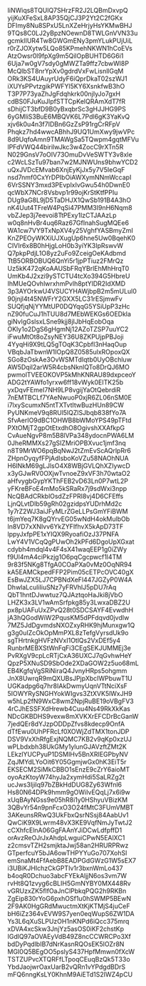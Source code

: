 IiNWiqs8TQUlQ7SHrzFR2J2LQBmDxvpQ
yijKuXFeSxL8AP35QjCJ3P2Yt2C2fGKx
DFImy8Nu8SPxU5LnXZeHrjyHsYKMwBHJ
9TQs8C0LJ2yBpzNOewnD8TWLGnVVN33u
gcmklIUR4Tw8GWGmENy3pmYLukPUjUiL
r0rZJOXytw5LQo85KPmehNKWN1hCoEVs
AtzOwsr0l9fpXg9m5QilOpBUHTD6G6i1
6Uja7w0gV7sdy0gMWZTa9ffz7cbwWl8P
McQIbST8nrYpXv0gdrdVxFwLisnllGqM
ORk3KS4UAuyrUdyF6iQprDkaT02szWJ1
iXUYsPPvtzgikPWFYl5KY6XsnkfwB3hO
T3P7P73yaZhJgFdqhkrk00njIyJo7gxH
cdBS0FJuKuJlpfSTTCpKelQRAmXdT7fR
sDhijCT3bfD9B0yBxqbrSc3gHJJHG9PS
6yGMIiS3BuE6MBQVK6L7Pdl6gK3YaKvQ
xjv6k0u4n3f7IDBn6GzZsP91rgCrRFpV
Phqkz7hd4wwcABhhJ9UQ1UmXwy9jwVPc
8d9UqfoAmn9TMAWgSa5TQwpm4gqtMFVu
lPFdVWQ44birilwJkc3w4ZocC9rXTn5R
N029GnsV7oOIV73OmuDvVeSWTY3v8xle
c2WcLSzTu97ban7w2MJNWUns9bhwYCD2
uQxJVDcEMvab6XnjEyKjJx5y7V5IeGqF
nsd7nmf0CxYrDPIbOiAWXymNNmWccapI
6VrSSNY3mxd3PEvplxIvGwu54h0DwnE0
qcWbX7NCr8Vsbvp1r99ojKrStKtfPPIu
DUg9aG8L9jD5TaDHJX1QwSb191B4A3hO
nK4Uut4TFreW4PqSi47PMM3I9nH6Nqm8
vbZJep3j7eevoi8TtPExy1lzCTJAAzLp
w0q8nHvBr4uq6Raz67GfInahSugMQEe6
WA1cw7VY9TxNpXV4y25VghfYASBmyZmI
KnZPEOyWKXiUJXugUp6hne5Uw0BqehK0
CIVIr6x8B0hHjgLoH0b3yiYK3IpRswvW
Q7pkpPdjL1O8yz2uFo9ZceigOeKAdbmd
TtB5ORBOBUQ6QnYi5r1jpPTiuz2FMrQz
Uz5kK472qKoAAUSbFRqYBrlEhMhHrqT0
UmKb4J2xzi9ySTCTU4tcXo394G5HbreU
IhMUeQOvhlwrxhmPvlh8ptYlDR2IdXMD
3p3AYOrkwU4VSUCYHAWjbpB2m5mULul0
90jnjl4t45NWFrY2GXX5LC31rESjmwFv
SUQfjqNjYYMtUP0DQYqqG5YSiUpP3zHc
nZ90fuCuJ1hTUU8d7MEbWEKGs6OEDkla
giNvlgGslsxLSne9kjj8jIJbHqEobOqa
OKly1o2DgS6gHgmNj12AZoTZSP7uuYC2
iFwuMtOt8oZsyNEY36U8ZKPUjpPBJoji
4YyqHi9X9tLQ5gTOqK3CpbfI3nHaqOup
VBqbJaTbwnW1IOpQ8Z0585ulxROpoxQX
SGo8zOskAe3OvWSMTdIqtb0UyOBchluw
AW5DqiI2arW5R4cbsNknlQTo8DrQJ6MO
pwmolTVEEOKOVP5kMhKNRAU89dxpceoY
ADG2tYAWfo1yrxw6ff18vWyk0EITK25b
yxDqvFEmeI7NH9LP8vgijYaOtQebrdiR
7nEMTBCLf7YAeNwuoP0xjR6ZL06nSM0E
i7lxyScumxN5ntTXTvtItwBuzHUn89CW
PyUNKmeV9q8RUl5lQZlSJbqb838fYo7A
SfvAerIO9dBC1OHWB8bWMoYPS49pTFtd
PXtOMjT2gpOtEtxdhO8OgivshXXAfkpG
CvAueNgvP8m5B8lVPa348ydocnPWA6LM
0JheRMMXs27gSIZMriOPBXvuc1jmf3nq
n8T9MrWO6pqBqNwJ2tZmEvScAQrlpRr6
ZHpnOyqyfFPjAdlsboKoVZu58NAOhNUA
H6lNkM69gLJlsO4X8WBjGVLQhXZIywcD
x3yGJwRV0OXjwTvnoeZ9xVF3h70wtaO2
aHfvygbGypYKThFEB2vD63Ln0P7wtL2P
yFKreBFoE4mMo5kSRaRx7j9sdWxi3npp
NcQBAdCRkblOsdZzFPRI8vj4D6CFEffs
LjnQLvtDIb59gRh02gzidpsYUDrhMd2c
1y7rZ2WJ3aiJFyMLrZGeLLPsGmYFiBWM
t6jmYeq7K8gQYrvEG05wNdH4okMulbOb
ln8VD7xXNIvv6YkZYFIfhvX5kApD73TF
lppyJxfpPE1xYIQX9RyoafiOzJ37PNFA
LwY4V1VCqQgPUwOh2kPFd6DgoUpXGxat
cdybh4mdql4v4F4sX41waqEEP1g0iZWy
f9Ul4mA4ciPkzjg1O6pqCgcpwcf1l4TM
9r83f5NKg8TfgA0COaPXa0vMz0OqNR94
kA5EAMCkpedFFP2Pim05cETPcOVC40gX
EsBwJZX5LJ7CPBNdXeFl447JGZyP0W4A
DhwlaLculiIiuSNz7yFRVhlJ5pDU7rAq
QbT1hntDJwwtuz7QJAztqoHaJki8jVbO
LHZK3x3LV1wAmSrfpkg85y3LwxaDBZ2U
px8pUAFuUxZPvQ28t0SDCSAYF4EvwdhH
jA3hQGodWiW2PqusKM5dPFdqvd0jvdIw
7MZ5JdDgvmdsNXOZxyRHK9hjMunxgw1Q
g3g0uIZcOkOpMmPXL8zTefgVyrsdUk9o
sgTHrtnkgHVFzNVxI1OtlQs2VxDEf5y4
RunbrMEBXStWnFqFi3CEgSEKJUMMEj3e
PvRXgV9cpLcRTjCxA36UXCJ7qGvhwHeY
QpzP5XNuSD9SbOde2XDaGOW2z5uo68mL
EB4KgfqVgSRiNiraQ4JvnyHRps5ohgmm
JnX8UwrqR9mQXUBsJPjpXbcIWPbuwT1U
UGKadpg6q7hr8IAkDwmyUqnVTtNciXsF
5IOWYRySNGHYokWIgvs3ZtXVK5lWxJH9
w5hLp2fN9WxC8wm2NpjRuBE19oVBgFV3
4rCJhESSFXdHrewb4Cuu4Ns49RkXkKas
NDcGKBDHS9vexw8mXVKXrEFCDrBcGanW
7jedQEr8dYJzpODDpZfvs8kdecp9OnfA
dTfEwu0UhPFRcLf0XOWjZdTMX1tonJDP
DSV9VxXhRfgExjNQMC7KB2v9qKp0xzUJ
wPLbdxbh38UkGMy1ylunGJAVzftZMt2K
LEkzlYUCPyuP1DSMIHv5BnXRIEGPbyNV
ZqJMYdLYoOit6Y05GgmjwGx0hK3EiT5r
EKSECM2SiMkCBBO1sEnzE9cZrY6aioMT
oyoAzKtoyW74hyJa2xymHdi5SaLRZg2t
ucJws3Ijilq97bZBkHdDUG8Zy63Wfnl6
Hs80N64DPk9hmm9gOWiIvEQqLj7x6i9w
xUqBAyNGss9e05hR8i1y0HShyuVBizKM
3QBvYr54n9pnFcxO3O24fMtC3FUmVMBT
3AKeunsRRwQ3UkFbxQsrNSsj84AabUv1
QwCiK9X9Lwrm48vX3KE9VqfNmJyTwtJ2
cCXhfcElnA06GgFAAnYJiDCwLdfpffD1
orAvzReOJrJxAhdpLwguiCPwN5EAlXC1
z2cmsvTZH2smjktaJwj58an2HRURPRwz
GTperfcuY5bJA6owTHPYYuGo707XohSl
emSnaMt4FfAebB8EADPGdGWzG1W5sEX7
i3UBiKJHIchzCkGPTIv1r3bxnWmLo437
b4oqR0Dchuo3abcFYEkAljjN6os3vm7W
rvHt8Q1zvyg6cBLIH5GmNYBY0MX448Rv
vGRUzxZK5flfOaJnClPbkqPQG2h9RKBn
ZgEip830rYoG6pxhOSf1u0hSWMP5BEwN
2F9AK0HgGRdMwuctmXtKjKTMjS4juCeF
bH6iZz364vEVW9S7yen0eqWupS6ZW1DA
Ys3L6qXuSLPUzOH1nKNPd6iQcc375mrq
xDVA4xcSkw3JnjYz5asOS0iKF2chstKp
IGdlQ97aOVAEyVdB49Z8ncCCWRCPo3Xf
bdDyPqdlbIB7dNrKasnRQOsEK5lOZr8N
MGI0Q5BEgOO5pslyS437HpfMmwn0fXcW
TSTZUPvcXTQRFfLTpoqCEuqBzQk5T33o
YbdJaojwrOaxUarB2vQRn1vYPdgdBDrS
mFQ6nngKsLY0KhnM9AiETd1S2IWZ4pCU
